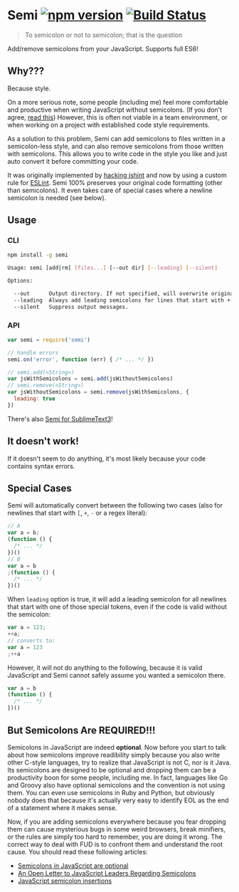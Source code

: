 # Semi [![npm version](https://badge.fury.io/js/semi.svg)](http://badge.fury.io/js/semi) [![Build Status](https://travis-ci.org/yyx990803/semi.svg?branch=master)](https://travis-ci.org/yyx990803/semi)

> To semicolon or not to semicolon; that is the question

Add/remove semicolons from your JavaScript. Supports full ES6!

## Why???

Because style.

On a more serious note, some people (including me) feel more comfortable and productive when writing JavaScript without semicolons. (If you don't agree, [read this](#but-semicolons-are-required)) However, this is often not viable in a team environment, or when working on a project with established code style requirements.

As a solution to this problem, Semi can add semicolons to files written in a semicolon-less style, and can also remove semicolons from those written with semicolons. This allows you to write code in the style you like and just auto convert it before committing your code.

It was originally implemented by [hacking jshint](https://github.com/yyx990803/jshint/commit/e7bb51d7f5e72db2ce98cd76d8657937dac498e5) and now by using a custom rule for [ESLint](http://eslint.org/). Semi 100% preserves your original code formatting (other than semicolons). It even takes care of special cases where a newline semicolon is needed (see below).

## Usage

### CLI

``` bash
npm install -g semi

Usage: semi [add|rm] [files...] [--out dir] [--leading] [--silent]

Options:

  --out      Output directory. If not specified, will overwrite original.
  --leading  Always add leading semicolons for lines that start with +-[(/.
  --silent   Suppress output messages.
```

### API

``` js
var semi = require('semi')

// handle errors
semi.on('error', function (err) { /* ... */ })

// semi.add(<String>)
var jsWithSemicolons = semi.add(jsWithoutSemicolons)
// semi.remove(<String>)
var jsWithoutSemicolons = semi.remove(jsWithSemicolons, {
  leading: true
})
```

There's also [Semi for SublimeText3](https://github.com/yyx990803/semi-sublime)!

## It doesn't work!

If it doesn't seem to do anything, it's most likely because your code contains syntax errors.

## Special Cases

Semi will automatically convert between the following two cases (also for newlines that start with `[`, `+`, `-` or a regex literal):

``` js
// A
var a = b;
(function () {
  /* ... */
})()
// B
var a = b
;(function () {
  /* ... */
})()
```

When `leading` option is true, it will add a leading semicolon for all newlines that start with one of those special tokens, even if the code is valid without the semicolon:

``` js
var a = 123;
++a;
// converts to:
var a = 123
;++a
```

However, it will not do anything to the following, because it is valid JavaScript and Semi cannot safely assume you wanted a semicolon there.

``` js
var a = b
(function () {
  /* ... */
})()
```

## But Semicolons Are REQUIRED!!!

Semicolons in JavaScript are indeed **optional**. Now before you start to talk about how semicolons improve readibility simply because you also write other C-style languages, try to realize that JavaScript is not C, nor is it Java. Its semicolons are designed to be optional and dropping them can be a productivity boon for some people, including me. In fact, languages like Go and Groovy also have optional semicolons and the convention is not using them. You can even use semicolons in Ruby and Python, but obviously nobody does that because it's actually very easy to identify EOL as the end of a statement where it makes sense.

Now, if you are adding semicolons everywhere because you fear dropping them can cause mysterious bugs in some weird browsers, break minifiers, or the rules are simply too hard to remember, you are doing it wrong. The correct way to deal with FUD is to confront them and understand the root cause. You should read these following articles:

- [Semicolons in JavaScript are optional](http://mislav.uniqpath.com/2010/05/semicolons/)
- [An Open Letter to JavaScript Leaders Regarding Semicolons](http://blog.izs.me/post/2353458699/an-open-letter-to-javascript-leaders-regarding)
- [JavaScript semicolon insertions](http://inimino.org/~inimino/blog/javascript_semicolons)
